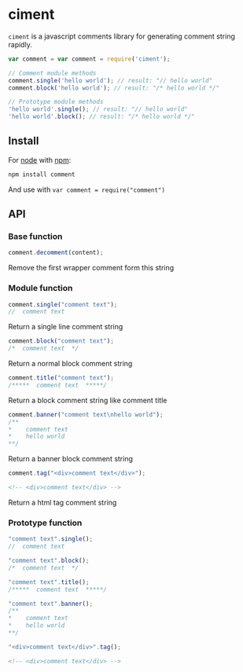 ciment
========

`ciment` is a javascript comments library for generating comment string rapidly.

```javascript
var comment = var comment = require('ciment');

// Comment module methods
comment.single('hello world'); // result: "// hello world"
comment.block('hello world'); // result: "/* hello world */"

// Prototype module methods
'hello world'.single(); // result: "// hello world"
'hello world'.block(); // result: "/* hello world */"

```
## Install
For [node](http://nodejs.org) with [npm](http://npmjs.org):

```bash
npm install comment
```

And use with `var comment = require("comment")`

## API

### Base function
```javascript
comment.decomment(content);
```
Remove the first wrapper comment form this string

### Module function

```javascript
comment.single("comment text");
//  comment text
```
Return a single line comment string

```javascript
comment.block("comment text");
/*  comment text  */
```
Return a normal block comment string

```javascript
comment.title("comment text");
/*****  comment text  *****/
```
Return a block comment string like comment title

```javascript
comment.banner("comment text\nhello world");
/**
*    comment text
*    hello world
**/
```
Return a banner block comment string

```javascript
comment.tag("<div>comment text</div>");
```
```html
<!-- <div>comment text</div> -->
```
Return a html tag comment string

### Prototype function

```javascript
"comment text".single();
//  comment text
```

```javascript
"comment text".block();
/*  comment text  */
```

```javascript
"comment text".title();
/*****  comment text  *****/
```

```javascript
"comment text".banner();
/**
*    comment text
*    hello world
**/
```

```javascript
"<div>comment text</div>".tag();
```
```html
<!-- <div>comment text</div> -->
```


